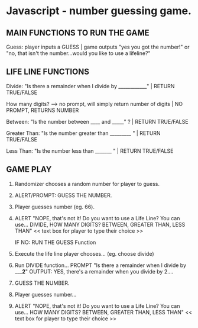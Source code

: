 # Javascript - number guessing game.

## MAIN FUNCTIONS TO RUN THE GAME 

Guess: player inputs a GUESS | game outputs "yes you got the number!" or "no, that isn't the number...would you like to use a lifeline?"


## LIFE LINE FUNCTIONS 

Divide: "Is there a remainder when I divide by ____________"  | RETURN TRUE/FALSE

How many digits?  --> no prompt, will simply return number of digits | NO PROMPT, RETURNS NUMBER

Between: "Is the number between ____ and _____" ? | RETURN TRUE/FALSE

Greater Than: "Is the number greater than _________ " | RETURN TRUE/FALSE  

Less Than: "Is the number less than _______ " | RETURN TRUE/FALSE


## GAME PLAY 

1. Randomizer chooses a random number for player to guess.

2. ALERT/PROMPT: GUESS THE NUMBER.

3. Player guesses number (eg. 66). 

4. ALERT "NOPE, that's not it! Do you want to use a Life Line?  You can use... DIVIDE, HOW MANY DIGITS? BETWEEN, GREATER THAN, LESS THAN"  << text box for player to type their choice >>

    IF NO: RUN THE GUESS Function

5. Execute the life line player chooses... (eg. choose divide)

6. Run DIVIDE function... PROMPT "Is there a remainder when I divide by _______2____" 
    OUTPUT: YES, there's a remainder when you divide by 2....

7. GUESS THE NUMBER.

8. Player guesses number... 

9. ALERT "NOPE, that's not it! Do you want to use a Life Line?  You can use... HOW MANY DIGITS? BETWEEN, GREATER THAN, LESS THAN"  << text box for player to type their choice >>
